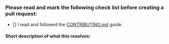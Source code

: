 ### Please read and mark the following check list before creating a pull request:

- [] I read and followed the [CONTRIBUTING.md](https://github.com/akveo/nebular/blob/master/CONTRIBUTING.md) guide.

#### Short description of what this resolves:
